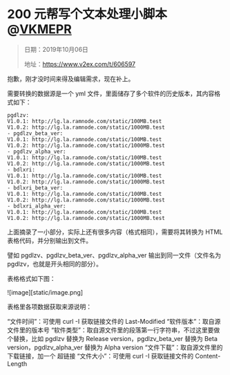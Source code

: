 # 200 元帮写个文本处理小脚本@[VKMEPR](https://www.v2ex.com/member/VKMEPR)

> 日期：2019年10月06日
>
> 地址：https://www.v2ex.com/t/606597

 

抱歉，刚才没时间来得及编辑需求，现在补上。

需要转换的数据源是一个 yml 文件，里面储存了多个软件的历史版本，其内容格式如下：  

```
pgdlzv:
V1.0.1: http://lg.la.ramnode.com/static/100MB.test
V1.0.2: http://lg.la.ramnode.com/static/1000MB.test
- pgdlzv_beta_ver:
V1.0.1: http://lg.la.ramnode.com/static/100MB.test
V1.0.2: http://lg.la.ramnode.com/static/1000MB.test
- pgdlzv_alpha_ver:
V1.0.1: http://lg.la.ramnode.com/static/100MB.test
V1.0.2: http://lg.la.ramnode.com/static/1000MB.test
- bdlxri:
V1.0.1: http://lg.la.ramnode.com/static/100MB.test
V1.0.2: http://lg.la.ramnode.com/static/1000MB.test
- bdlxri_beta_ver:
V1.0.1: http://lg.la.ramnode.com/static/100MB.test
V1.0.2: http://lg.la.ramnode.com/static/1000MB.test
- bdlxri_alpha_ver:
V1.0.1: http://lg.la.ramnode.com/static/100MB.test
V1.0.2: http://lg.la.ramnode.com/static/1000MB.test
```

  上面摘录了一小部分，实际上还有很多内容（格式相同），需要将其转换为 HTML 表格代码，并分别输出到文件。

譬如 pgdlzv、pgdlzv_beta_ver、pgdlzv_alpha_ver 输出到同一文件（文件名为 pgdlzv，也就是开头相同的部分）。

表格格式如下图：

![image][static/image.png]

表格里各项数据获取来源说明：

“文件时间”：可使用 curl -I 获取链接文件的 Last-Modified
“软件版本”：取自源文件里的版本号
“软件类型”：取自源文件里的段落第一行字符串，不过这里要做个替换，比如 pgdlzv 替换为 Release version，pgdlzv_beta_ver 替换为 Beta version，pgdlzv_alpha_ver 替换为 Alpha version
“文件下载”：取自源文件里的下载链接，加一个 <a> 超链接
“文件大小”：可使用 curl -I 获取链接文件的 Content-Length  